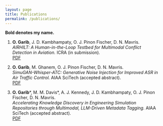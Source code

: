 ```yaml
---
layout: page
title: Publications
permalink: /publications/
---
```


**Bold denotes my name.**

1. **O. Garib**, J. D. Kambhampaty, O. J. Pinon Fischer, D. N. Mavris.  
   *AIRHILT: A Human-in-the-Loop Testbed for Multimodal Conflict Detection in Aviation.* ICRA (in submission).  
   [PDF](/assets/papers/airhilt.pdf)

2. **O. Garib**, M. Ghanem, O. J. Pinon Fischer, D. N. Mavris.  
   *SimuGAN-Whisper-ATC: Generative Noise Injection for Improved ASR in Air Traffic Control.* AIAA SciTech (accepted abstract).  
   [PDF](/assets/papers/simugan_whisper_atc.pdf)

3. **O. Garib**\*, M. M. Davis\*, A. J. Kennedy, J. D. Kambhampaty, O. J. Pinon Fischer, D. N. Mavris.  
   *Accelerating Knowledge Discovery in Engineering Simulation Repositories through Multimodal, LLM-Driven Metadata Tagging.* AIAA SciTech (accepted abstract).  
   [PDF](/assets/papers/multimodal_extraction.pdf)
